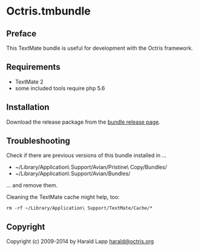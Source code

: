 # Octris.tmbundle

## Preface

This TextMate bundle is useful for development with the Octris framework.

## Requirements

* TextMate 2
* some included tools require php 5.6

## Installation

Download the release package from the [bundle release page](https://github.com/octris/octris-tmbundle/releases).

## Troubleshooting

Check if there are previous versions of this bundle installed in ...

* ~/Library/Application\ Support/Avian/Pristine\ Copy/Bundles/
* ~/Library/Application\ Support/Avian/Bundles/

... and remove them.

Cleaning the TextMate cache might help, too:

    rm -rf ~/Library/Application\ Support/TextMate/Cache/*

## Copyright

Copyright (c) 2009-2014 by Harald Lapp <harald@octris.org>
